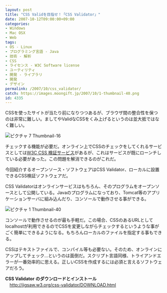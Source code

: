 ```yaml
---
layout: post
title: "CSS Validを目指せ！「CSS Validator」"
date: 2007-10-12T09:00:00+09:00
categories:
- Windows
- Mac OSX
- Web
tags: 
- OS - Linux
- プログラミング言語 - Java
- 技術 - 解析
- CSS
- ライセンス - W3C Software license
- ユーティリティ
- 開発 - ライブラリ
- 開発
- デザイン
permalink: /2007/10/css_validator/
catch: https://images.moongift.jp/2007/10/1-thumbnail-40.png
id: 4335
---
```

CSSを使ったサイトが当たり前になりつつあるが、ブラウザ間の整合性を保つのは非常に難しい。ましてやValidなCSSをくみ上げるというのは並大抵ではなく難しい。   
  
 ![ピクチャ 7 Thumbnail-16](https://images.moongift.jp/2007/10/7-thumbnail-16.png)  
  
チェックする機能が必要だ。オンライン上でCSSのチェックをしてくれるサービスとしては[W3C CSS 検証サービス](http://jigsaw.w3.org/css-validator/)があるが、これはサービスが既にローンチしている必要があった。この問題を解消できるのがこれだ。   
  
今回紹介するオープンソース・ソフトウェアはCSS Validator、ローカルに設置できるCSS検証ソフトウェアだ。   
<!--more-->  
CSS Validatorはオンラインサービスはもちろん、そのプログラムをオープンソースとして公開している。Javaのプログラムになっており、Tomcat等のアプリケーションサーバに組み込んだり、コンソールで動作させる事ができる。   
  
 ![ピクチャ 1 Thumbnail-40](https://images.moongift.jp/2007/10/1-thumbnail-40.png)  
  
コンソールで動作させるのが最も手軽だ。この場合、CSSのあるURLとしてlocalhostが利用できるのでCSSを変更しながらチェックするというような事がごく簡単にできるようになる。もちろんローカルのファイルを指定する事もできる。   
  
CSSはテキストファイルで、コンパイル等も必要ない。そのため、オンラインにアップしてチェック…というのは面倒だ。スクリプト言語同様、トライアンドエラーが一番効率的に思える。正しいCSSを作成するには必須と言えるソフトウェアだろう。   
  
**CSS Validator**  **のダウンロードとインストール**   
　[http://jigsaw.w3.org/css-validator/DOWNLOAD.html   
](http://jigsaw.w3.org/css-validator/DOWNLOAD.html)

